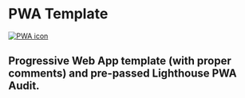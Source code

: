 # PWA Template
[![PWA icon](https://developer.mozilla.org/en-US/docs/Web/Progressive_web_apps/pwa.png "MDN Documentation")](https://developer.mozilla.org/en-US/docs/Web/Progressive_web_apps)

## Progressive Web App template (with proper comments) and pre-passed Lighthouse PWA Audit.